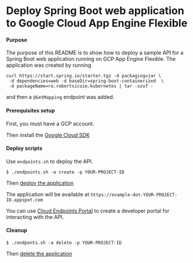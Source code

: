 Deploy Spring Boot web application to Google Cloud App Engine Flexible
===========================================================================

#### Purpose
The purpose of this README is to show how to deploy a sample API for a Spring Boot web application running on GCP App Engine Flexible.
The application was created by running
```
curl https://start.spring.io/starter.tgz -d packaging=jar \ 
 -d dependencies=web -d baseDir=spring-boot-containerized  \
 -d packageName=ro.robertsicoie.kubernetes | tar -xzvf -
```
and then a `@GetMapping` endpoint was added.

#### Prerequisites setup
First, you must have a GCP account.

Then install the [Google Cloud SDK](https://cloud.google.com/sdk/docs/quickstarts) 

#### Deploy scripts

Use ```endpoints.sh``` to deploy the API.

```
$ ./endpoints.sh -a create -p YOUR-PROJECT-ID

```

Then [deploy the application](README.app-engine-flexible.md)

The application will be available at `https://example-dot-YOUR-PROJECT-ID.appspot.com`

You can use [Cloud Endpoints Portal](https://cloud.google.com/endpoints/docs/openapi/dev-portal-overview) to create a developer portal for interacting with the API.  
 
#### Cleanup
```
$ ./endponts.sh -a delete -p YOUR-PROJECT-ID

```
Then [delete the application](README.app-engine-flexible.md) 
